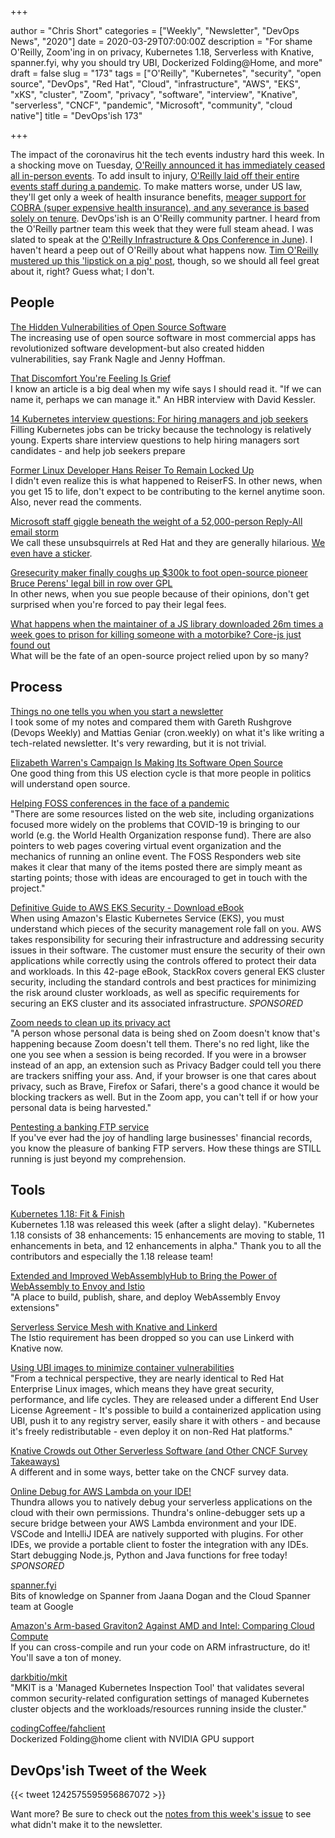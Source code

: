 +++

author = "Chris Short"
categories = ["Weekly", "Newsletter", "DevOps News", "2020"]
date = 2020-03-29T07:00:00Z
description = "For shame O'Reilly, Zoom'ing in on privacy, Kubernetes 1.18, Serverless with Knative, spanner.fyi, why you should try UBI, Dockerized Folding@Home, and more"
draft = false
slug = "173"
tags = ["O'Reilly", "Kubernetes", "security", "open source", "DevOps", "Red Hat", "Cloud", "infrastructure", "AWS", "EKS", "xKS", "cluster", "Zoom", "privacy", "software", "interview", "Knative", "serverless", "CNCF", "pandemic", "Microsoft", "community", "cloud native"]
title = "DevOps'ish 173"

+++

The impact of the coronavirus hit the tech events industry hard this week. In a shocking move on Tuesday, [O'Reilly announced it has immediately ceased all in-person events](https://www.oreilly.com/conferences/from-laura-baldwin.html). To add insult to injury, [O'Reilly laid off their entire events staff during a pandemic](https://twitter.com/joshsimmons/status/1242596429924728832). To make matters worse, under US law, they'll get only a week of health insurance benefits, [meager support for COBRA (super expensive health insurance), and any severance is based solely on tenure](https://twitter.com/jhscott/status/1242604187294154752). DevOps'ish is an O'Reilly community partner. I heard from the O'Reilly partner team this week that they were full steam ahead. I was slated to speak at the [O'Reilly Infrastructure & Ops Conference in June](https://conferences.oreilly.com/infrastructure-ops/io-ca/public/schedule/speaker/200908)). I haven't heard a peep out of O'Reilly about what happens now. [Tim O'Reilly mustered up this 'lipstick on a pig' post](https://www.oreilly.com/about/open-source-matters-more-than-ever.html), though, so we should all feel great about it, right? Guess what; I don't.

## People

[The Hidden Vulnerabilities of Open Source Software](https://hbswk.hbs.edu/item/the-hidden-vulnerabilities-of-open-source-software)  
The increasing use of open source software in most commercial apps has revolutionized software development-but also created hidden vulnerabilities, say Frank Nagle and Jenny Hoffman.

[That Discomfort You're Feeling Is Grief](https://hbr.org/2020/03/that-discomfort-youre-feeling-is-grief)  
I know an article is a big deal when my wife says I should read it. "If we can name it, perhaps we can manage it." An HBR interview with David Kessler.

[14 Kubernetes interview questions: For hiring managers and job seekers](https://enterprisersproject.com/article/2020/3/14-kubernetes-interview-questions)  
Filling Kubernetes jobs can be tricky because the technology is relatively young. Experts share interview questions to help hiring managers sort candidates - and help job seekers prepare

[Former Linux Developer Hans Reiser To Remain Locked Up](https://www.phoronix.com/scan.php?page=news_item&px=Hans-Reiser-Locked-Up-No-Parole)  
I didn't even realize this is what happened to ReiserFS. In other news, when you get 15 to life, don't expect to be contributing to the kernel anytime soon. Also, never read the comments.

[Microsoft staff giggle beneath the weight of a 52,000-person Reply-All email storm](https://www.theregister.co.uk/2020/03/26/microsoft_reply_all_email_storm_52000/)  
We call these unsubsquirrels at Red Hat and they are generally hilarious. [We even have a sticker](https://store.ecompanystore.com/redhat/Shop/#/product/Search/RHT170013.000000-Red-Hat-remotee-sticker).

[Gresecurity maker finally coughs up $300k to foot open-source pioneer Bruce Perens' legal bill in row over GPL](https://www.theregister.co.uk/2020/03/27/gresecurity_perens_gpl_settlement/)  
In other news, when you sue people because of their opinions, don't get surprised when you're forced to pay their legal fees.

[What happens when the maintainer of a JS library downloaded 26m times a week goes to prison for killing someone with a motorbike? Core-js just found out](https://www.theregister.co.uk/2020/03/26/corejs_maintainer_jailed_code_release/)  
What will be the fate of an open-source project relied upon by so many?

## Process

[Things no one tells you when you start a newsletter](https://chrisshort.net/things-no-one-tells-you-when-you-start-a-newsletter/)  
I took some of my notes and compared them with Gareth Rushgrove (Devops Weekly) and Mattias Geniar (cron.weekly) on what it's like writing a tech-related newsletter. It's very rewarding, but it is not trivial.

[Elizabeth Warren's Campaign Is Making Its Software Open Source](https://www.wired.com/story/elizabeth-warren-campaign-open-source-tech/)  
One good thing from this US election cycle is that more people in politics will understand open source.

[Helping FOSS conferences in the face of a pandemic](https://lwn.net/SubscriberLink/815913/546f9bedce72c9ed/)  
"There are some resources listed on the web site, including organizations focused more widely on the problems that COVID-19 is bringing to our world (e.g. the World Health Organization response fund). There are also pointers to web pages covering virtual event organization and the mechanics of running an online event. The FOSS Responders web site makes it clear that many of the items posted there are simply meant as starting points; those with ideas are encouraged to get in touch with the project."

[Definitive Guide to AWS EKS Security - Download eBook](https://devopsi.sh/guide-elastic-1c07c)  
When using Amazon's Elastic Kubernetes Service (EKS), you must understand which pieces of the security management role fall on you. AWS takes responsibility for securing their infrastructure and addressing security issues in their software. The customer must ensure the security of their own applications while correctly using the controls offered to protect their data and workloads. In this 42-page eBook, StackRox covers general EKS cluster security, including the standard controls and best practices for minimizing the risk around cluster workloads, as well as specific requirements for securing an EKS cluster and its associated infrastructure. *SPONSORED*

[Zoom needs to clean up its privacy act](https://blogs.harvard.edu/doc/2020/03/27/zoom/)  
"A person whose personal data is being shed on Zoom doesn't know that's happening because Zoom doesn't tell them. There's no red light, like the one you see when a session is being recorded. If you were in a browser instead of an app, an extension such as Privacy Badger could tell you there are trackers sniffing your ass. And, if your browser is one that cares about privacy, such as Brave, Firefox or Safari, there's a good chance it would be blocking trackers as well. But in the Zoom app, you can't tell if or how your personal data is being harvested."

[Pentesting a banking FTP service](https://blog.lexfo.fr/pentesting-pesit-ftp.html)  
If you've ever had the joy of handling large businesses' financial records, you know the pleasure of banking FTP servers. How these things are STILL running is just beyond my comprehension.

## Tools

[Kubernetes 1.18: Fit & Finish](https://kubernetes.io/blog/2020/03/25/kubernetes-1-18-release-announcement/)  
Kubernetes 1.18 was released this week (after a slight delay). "Kubernetes 1.18 consists of 38 enhancements: 15 enhancements are moving to stable, 11 enhancements in beta, and 12 enhancements in alpha." Thank you to all the contributors and especially the 1.18 release team!

[Extended and Improved WebAssemblyHub to Bring the Power of WebAssembly to Envoy and Istio](https://istio.io/blog/2020/wasmhub-istio/)  
"A place to build, publish, share, and deploy WebAssembly Envoy extensions"

[Serverless Service Mesh with Knative and Linkerd](https://linkerd.io/2020/03/23/serverless-service-mesh-with-knative-and-linkerd/)  
The Istio requirement has been dropped so you can use Linkerd with Knative now.

[Using UBI images to minimize container vulnerabilities](https://snyk.io/blog/ubi-to-minimize-container-vulnerabilities/)  
"From a technical perspective, they are nearly identical to Red Hat Enterprise Linux images, which means they have great security, performance, and life cycles. They are released under a different End User License Agreement - It's possible to build a containerized application using UBI, push it to any registry server, easily share it with others - and because it's freely redistributable - even deploy it on non-Red Hat platforms."

[Knative Crowds out Other Serverless Software (and Other CNCF Survey Takeaways)](https://thenewstack.io/knative-crowds-out-other-serverless-software-packages-and-other-cncf-survey-takeaways/)  
A different and in some ways, better take on the CNCF survey data.

[Online Debug for AWS Lambda on your IDE!](https://devopsi.sh/aws-lambda-97890)  
Thundra allows you to natively debug your serverless applications on the cloud with their own permissions. Thundra's online-debugger sets up a secure bridge between your AWS Lambda environment and your IDE. VSCode and IntelliJ IDEA are natively supported with plugins. For other IDEs, we provide a portable client to foster the integration with any IDEs. Start debugging Node.js, Python and Java functions for free today! *SPONSORED*

[spanner.fyi](https://spanner.fyi/)  
Bits of knowledge on Spanner from Jaana Dogan and the Cloud Spanner team at Google

[Amazon's Arm-based Graviton2 Against AMD and Intel: Comparing Cloud Compute](https://www.anandtech.com/show/15578/cloud-clash-amazon-graviton2-arm-against-intel-and-amd)  
If you can cross-compile and run your code on ARM infrastructure, do it! You'll save a ton of money.

[darkbitio/mkit](https://github.com/darkbitio/mkit)  
"MKIT is a 'Managed Kubernetes Inspection Tool' that validates several common security-related configuration settings of managed Kubernetes cluster objects and the workloads/resources running inside the cluster."

[codingCoffee/fahclient](https://github.com/codingCoffee/fahclient)  
Dockerized Folding@home client with NVIDIA GPU support

## DevOps'ish Tweet of the Week

{{< tweet 1242575595956867072 >}}

Want more? Be sure to check out the [notes from this week's issue](https://devopsish.com/173/notes/) to see what didn't make it to the newsletter.
